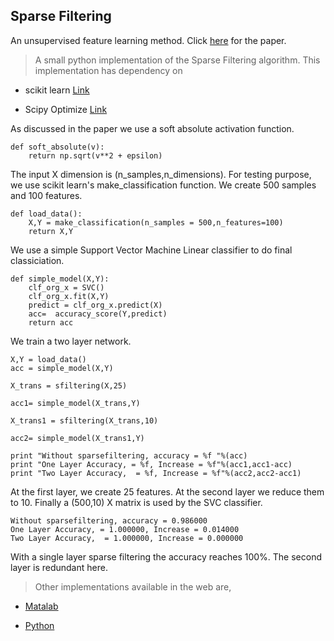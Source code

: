 Sparse Filtering
---

An unsupervised feature learning method. Click [here](here "http://cs.stanford.edu/~jngiam/papers/NgiamKohChenBhaskarNg2011.pdf") for the paper.



> A small python implementation of the Sparse Filtering algorithm. This implementation has dependency on



- scikit learn [Link](Link "http://scikit-learn.org/stable/")


- Scipy Optimize [Link](Link "http://docs.scipy.org/doc/scipy/reference/optimize.html")


As discussed in the paper we use a soft absolute activation function.


    def soft_absolute(v):
    	return np.sqrt(v**2 + epsilon)

The input X dimension is (n_samples,n_dimensions). For testing purpose, we use scikit learn's make_classification function. We create 500 samples and 100 features.
   
    def load_data():
    	X,Y = make_classification(n_samples = 500,n_features=100)
    	return X,Y


We use a simple Support Vector Machine Linear classifier to do final classiciation.


    def simple_model(X,Y):
	    clf_org_x = SVC()
	    clf_org_x.fit(X,Y)
	    predict = clf_org_x.predict(X)
	    acc=  accuracy_score(Y,predict)
	    return acc

We train a two layer network.

    X,Y = load_data()
    acc = simple_model(X,Y)
    
    X_trans = sfiltering(X,25)
    
    acc1= simple_model(X_trans,Y)
    
    X_trans1 = sfiltering(X_trans,10)
    
    acc2= simple_model(X_trans1,Y)
    
    print "Without sparsefiltering, accuracy = %f "%(acc)
    print "One Layer Accuracy, = %f, Increase = %f"%(acc1,acc1-acc)
    print "Two Layer Accuracy,  = %f, Increase = %f"%(acc2,acc2-acc1)

At the first layer, we create 25 features. At the second layer we reduce them to 10. Finally a (500,10) X matrix is used by the SVC classifier.
    
    Without sparsefiltering, accuracy = 0.986000 
    One Layer Accuracy, = 1.000000, Increase = 0.014000
    Two Layer Accuracy,  = 1.000000, Increase = 0.000000

With a single layer sparse filtering the accuracy reaches 100%. The second layer is redundant here.



> Other implementations available in the web are,
 



- [Matalab](Matalab "https://github.com/jngiam/sparseFiltering")


- [Python](Python "https://github.com/martinblom/py-sparse-filtering")


